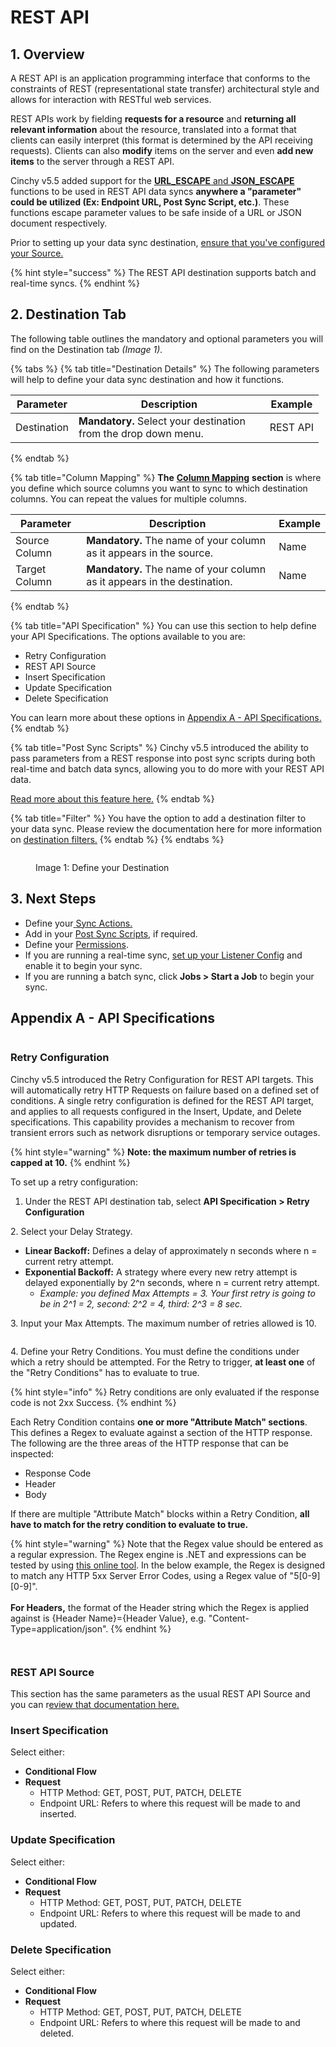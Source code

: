 # REST API

## 1. Overview

A REST API is an application programming interface that conforms to the constraints of REST (representational state transfer) architectural style and allows for interaction with RESTful web services.

REST APIs work by fielding **requests for a resource** and **returning all relevant information** about the resource, translated into a format that clients can easily interpret (this format is determined by the API receiving requests). Clients can also **modify** items on the server and even **add new items** to the server through a REST API.

Cinchy v5.5 added support for the [**URL\_ESCAPE** and **JSON\_ESCAPE**](../../cql/the-basics-of-cql/cinchy-supported-functions/connections-functions.md) functions to be used in REST API data syncs **anywhere a "parameter" could be utilized (Ex: Endpoint URL, Post Sync Script, etc.)**. These functions escape parameter values to be safe inside of a URL or JSON document respectively.

Prior to setting up your data sync destination, [ensure that you've configured your Source.](../supported-data-sync-sources/)

{% hint style="success" %}
The REST API destination supports batch and real-time syncs.
{% endhint %}

## 2. Destination Tab

The following table outlines the mandatory and optional parameters you will find on the Destination tab _(Image 1)._

{% tabs %}
{% tab title="Destination Details" %}
The following parameters will help to define your data sync destination and how it functions.

<table><thead><tr><th>Parameter</th><th width="289.66666666666663">Description</th><th>Example</th></tr></thead><tbody><tr><td>Destination</td><td><strong>Mandatory.</strong> Select your destination from the drop down menu.</td><td>REST API</td></tr></tbody></table>
{% endtab %}

{% tab title="Column Mapping" %}
**The** [**Column Mapping**](../building-data-syncs/columns-and-mappings/#3.-column-mappings) **section** is where you define which source columns you want to sync to which destination columns. You can repeat the values for multiple columns.

| Parameter     | Description                                                              | Example |
| ------------- | ------------------------------------------------------------------------ | ------- |
| Source Column | **Mandatory.** The name of your column as it appears in the source.      | Name    |
| Target Column | **Mandatory.** The name of your column as it appears in the destination. | Name    |
{% endtab %}

{% tab title="API Specification" %}
You can use this section to help define your API Specifications. The options available to you are:

* Retry Configuration
* REST API Source
* Insert Specification
* Update Specification
* Delete Specification

You can learn more about these options in [Appendix A - API Specifications.](rest-api.md#appendix-a-api-specifications)
{% endtab %}

{% tab title="Post Sync Scripts" %}
Cinchy v5.5 introduced the ability to pass parameters from a REST response into post sync scripts during both real-time and batch data syncs, allowing you to do more with your REST API data.

[Read more about this feature here.](../building-data-syncs/advanced-settings/post-sync-scripts.md)
{% endtab %}

{% tab title="Filter" %}
You have the option to add a destination filter to your data sync. Please review the documentation here for more information on [destination filters.](../building-data-syncs/advanced-settings/filters.md#target-filters)
{% endtab %}
{% endtabs %}

<figure><img src="../../.gitbook/assets/image (279).png" alt=""><figcaption><p>Image 1: Define your Destination</p></figcaption></figure>

## 3. Next Steps

* Define your[ ](../building-data-syncs/sync-actions.md)[Sync Actions.](../building-data-syncs/sync-actions.md)
* Add in your [Post Sync Scripts](../building-data-syncs/advanced-settings/post-sync-scripts.md), if required.
* Define your [Permissions](../building-data-syncs/#2.-create-a-data-sync-configuration).
* If you are running a real-time sync, [set up your Listener Config](../supported-real-time-sync-stream-sources/) and enable it to begin your sync.
* If you are running a batch sync, click **Jobs > Start a Job** to begin your sync.

## Appendix A - API Specifications

<figure><img src="../../.gitbook/assets/image (215).png" alt=""><figcaption></figcaption></figure>

### **Retry Configuration**

Cinchy v5.5 introduced the Retry Configuration for REST API targets. This will automatically retry HTTP Requests on failure based on a defined set of conditions. A single retry configuration is defined for the REST API target, and applies to all requests configured in the Insert, Update, and Delete specifications. This capability provides a mechanism to recover from transient errors such as network disruptions or temporary service outages.

{% hint style="warning" %}
**Note: the maximum number of retries is capped at 10.**
{% endhint %}

To set up a retry configuration:

1. Under the REST API destination tab, select **API Specification > Retry Configuration**

2\. Select your Delay Strategy.&#x20;

* **Linear Backoff:** Defines a delay of approximately n seconds where n = current retry attempt.
* **Exponential Backoff:** A strategy where every new retry attempt is delayed exponentially by 2^n seconds, where n = current retry attempt.&#x20;
  * _Example: you defined Max Attempts = 3. Your first retry is going to be in 2^1 = 2, second: 2^2 = 4, third: 2^3 = 8 sec._

3\. Input your Max Attempts. The maximum number of retries allowed is 10.

<figure><img src="../../.gitbook/assets/image (262).png" alt=""><figcaption></figcaption></figure>

4\. Define your Retry Conditions. You must define the conditions under which a retry should be attempted. For the Retry to trigger, **at least one** of the "Retry Conditions" has to evaluate to true.&#x20;

{% hint style="info" %}
Retry conditions are only evaluated if the response code is not 2xx Success.
{% endhint %}

Each Retry Condition contains **one or more "Attribute Match" sections**. This defines a Regex to evaluate against a section of the HTTP response. The following are the three areas of the HTTP response that can be inspected:

* Response Code
* Header
* Body

If there are multiple "Attribute Match" blocks within a Retry Condition, **all have to match for the retry condition to evaluate to true.**

{% hint style="warning" %}
Note that the Regex value should be entered as a regular expression. The Regex engine is .NET and expressions can be tested by using [this online tool](http://regexstorm.net/tester). In the below example, the Regex is designed to match any HTTP 5xx Server Error Codes, using a Regex value of "5\[0-9]\[0-9]".\
\
**For Headers,** the format of the Header string which the Regex is applied against is {Header Name}={Header Value}, e.g. "Content-Type=application/json".&#x20;
{% endhint %}

<figure><img src="../../.gitbook/assets/image (244).png" alt=""><figcaption></figcaption></figure>

<figure><img src="../../.gitbook/assets/image (220).png" alt=""><figcaption></figcaption></figure>

### REST API Source

This section has the same parameters as the usual REST API Source and you can r[eview that documentation here.](../supported-data-sync-sources/rest-api.md)

### **Insert Specification**

Select either:

* **Conditional Flow**
* **Request**
  * HTTP Method: GET, POST, PUT, PATCH, DELETE
  * Endpoint URL: Refers to where this request will be made to and inserted.

### **Update Specification**

Select either:

* **Conditional Flow**
* **Request**
  * HTTP Method: GET, POST, PUT, PATCH, DELETE
  * Endpoint URL: Refers to where this request will be made to and updated.

### **Delete Specification**

Select either:

* **Conditional Flow**
* **Request**
  * HTTP Method: GET, POST, PUT, PATCH, DELETE
  * Endpoint URL: Refers to where this request will be made to and deleted.
